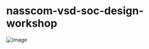 # nasscom-vsd-soc-design-workshop
![image](https://github.com/user-attachments/assets/a46427e8-2bb3-436e-b34f-6dcec504e8af)

